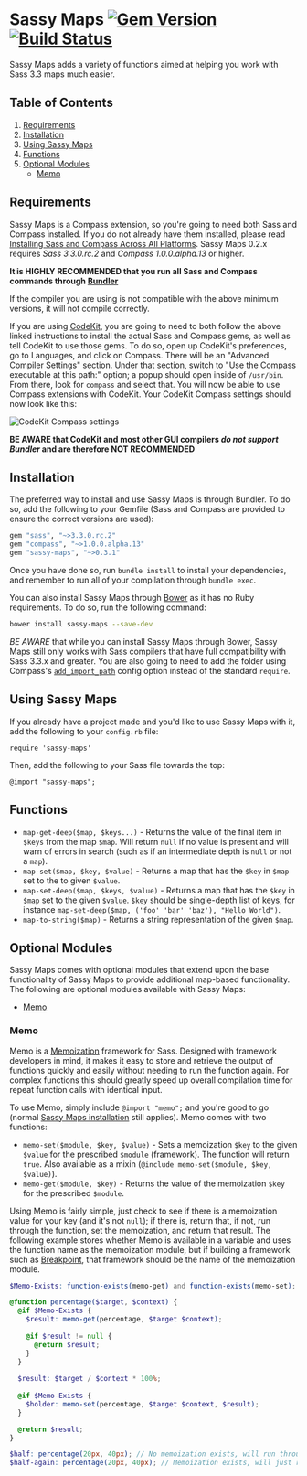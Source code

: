 # Sassy Maps [![Gem Version](https://badge.fury.io/rb/sassy-maps.png)](http://badge.fury.io/rb/sassy-maps) [![Build Status](https://travis-ci.org/team-sass/sassy-maps.png?branch=0.x.x)](https://travis-ci.org/team-sass/sassy-maps)

Sassy Maps adds a variety of functions aimed at helping you work with Sass 3.3 maps much easier.

## Table of Contents

1. [Requirements](#requirements)
2. [Installation](#installation)
3. [Using Sassy Maps](#using-sassy-maps)
4. [Functions](#functions)
5. [Optional Modules](#optional-modules)
	* [Memo](#memo)

## Requirements

Sassy Maps is a Compass extension, so you're going to need both Sass and Compass installed. If you do not already have them installed, please read [Installing Sass and Compass Across All Platforms](http://snugug.com/musings/installing-sass-and-compass-across-all-platform). Sassy Maps 0.2.x requires *Sass 3.3.0.rc.2* and *Compass 1.0.0.alpha.13* or higher.

**It is HIGHLY RECOMMENDED that you run all Sass and Compass commands through [Bundler](http://bundler.io/)**

If the compiler you are using is not compatible with the above minimum versions, it will not compile correctly.

If you are using [CodeKit](http://incident57.com/codekit/), you are going to need to both follow the above linked instructions to install the actual Sass and Compass gems, as well as tell CodeKit to use those gems. To do so, open up CodeKit's preferences, go to Languages, and click on Compass. There will be an "Advanced Compiler Settings" section. Under that section, switch to "Use the Compass executable at this path:" option; a popup should open inside of `/usr/bin`. From there, look for `compass` and select that. You will now be able to use Compass extensions with CodeKit. Your CodeKit Compass settings should now look like this:

![CodeKit Compass settings](http://f.cl.ly/items/320z0n1b1b2Q2Q0P351R/Screen%20Shot%202013-04-03%20at%202.14.30%20PM.png)

**BE AWARE that CodeKit and most other GUI compilers *do not support Bundler* and are therefore NOT RECOMMENDED**

## Installation

The preferred way to install and use Sassy Maps is through Bundler. To do so, add the following to your Gemfile (Sass and Compass are provided to ensure the correct versions are used):

```ruby
gem "sass", "~>3.3.0.rc.2"
gem "compass", "~>1.0.0.alpha.13"
gem "sassy-maps", "~>0.3.1"
```

Once you have done so, run `bundle install` to install your dependencies, and remember to run all of your compilation through `bundle exec`.

You can also install Sassy Maps through [Bower](http://bower.io/) as it has no Ruby requirements. To do so, run the following command:

```bash
bower install sassy-maps --save-dev
```

*BE AWARE* that while you can install Sassy Maps through Bower, Sassy Maps still only works with Sass compilers that have full compatibility with Sass 3.3.x and greater. You are also going to need to add the folder using Compass's [`add_import_path`](http://compass-style.org/help/tutorials/configuration-reference/) config option instead of the standard `require`.

## Using Sassy Maps

If you already have a project made and you'd like to use Sassy Maps with it, add the following to your `config.rb` file:

`require 'sassy-maps'`

Then, add the following to your Sass file towards the top:

`@import "sassy-maps";`

## Functions

* `map-get-deep($map, $keys...)` - Returns the value of the final item in `$keys` from the map `$map`. Will return `null` if no value is present and will warn of errors in search (such as if an intermediate depth is `null` or not a `map`).
* `map-set($map, $key, $value)` - Returns a map that has the `$key` in `$map` set to the to given `$value`.
* `map-set-deep($map, $keys, $value)` - Returns a map that has the `$key` in `$map` set to the given `$value`. `$key` should be single-depth list of keys, for instance `map-set-deep($map, ('foo' 'bar' 'baz'), "Hello World")`.
* `map-to-string($map)` - Returns a string representation of the given `$map`.


## Optional Modules

Sassy Maps comes with optional modules that extend upon the base functionality of Sassy Maps to provide additional map-based functionality. The following are optional modules available with Sassy Maps:

* [Memo](#memo)

### Memo

Memo is a [Memoization](http://en.wikipedia.org/wiki/Memoization) framework for Sass. Designed with framework developers in mind, it makes it easy to store and retrieve the output of functions quickly and easily without needing to run the function again. For complex functions this should greatly speed up overall compilation time for repeat function calls with identical input.

To use Memo, simply include `@import "memo";` and you're good to go (normal [Sassy Maps installation](#installation) still applies). Memo comes with two functions:

* `memo-set($module, $key, $value)` - Sets a memoization `$key` to the given `$value` for the prescribed `$module` (framework). The function will return `true`. Also available as a mixin (`@include memo-set($module, $key, $value)`).
* `memo-get($module, $key)` - Returns the value of the memoization `$key` for the prescribed `$module`.

Using Memo is fairly simple, just check to see if there is a memoization value for your key (and it's not `null`); if there is, return that, if not, run through the function, set the memoization, and return that result. The following example stores whether Memo is available in a variable and uses the function name as the memoization module, but if building a framework such as [Breakpoint](http://github.com/team-sass/breakpoint), that framework should be the name of the memoization module.

```scss
$Memo-Exists: function-exists(memo-get) and function-exists(memo-set);

@function percentage($target, $context) {
  @if $Memo-Exists {
    $result: memo-get(percentage, $target $context);
    
    @if $result != null {
      @return $result;
    }
  }
  
  $result: $target / $context * 100%;
    
  @if $Memo-Exists {
    $holder: memo-set(percentage, $target $context, $result);
  }

  @return $result;
}

$half: percentage(20px, 40px); // No memoization exists, will run through the function
$half-again: percentage(20px, 40px); // Memoization exists, will just return that result
```
